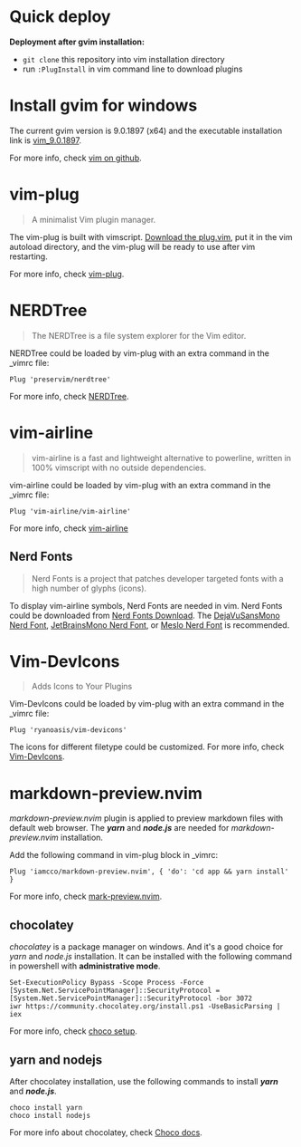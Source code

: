 # Quick deploy

**Deployment after gvim installation:**
- `git clone` this repository into vim installation directory
- run `:PlugInstall` in vim command line to download plugins


# Install gvim for windows

The current gvim version is 9.0.1897 (x64) and the executable installation link is [vim\_9.0.1897](https://github.com/vim/vim-win32-installer/releases/download/v9.0.1897/gvim_9.0.1897_x64_signed.exe).

For more info, check [vim on github](https://github.com/vim/vim).


# vim-plug

> A minimalist Vim plugin manager.

The vim-plug is built with vimscript.
[Download the plug.vim](https://raw.githubusercontent.com/junegunn/vim-plug/master/plug.vim),
put it in the vim autoload directory,
and the vim-plug will be ready to use after vim restarting.

For more info, check [vim-plug](https://github.com/junegunn/vim-plug).


# NERDTree

> The NERDTree is a file system explorer for the Vim editor.

NERDTree could be loaded by vim-plug with an extra command in the \_vimrc file:
```
Plug 'preservim/nerdtree'
```

For more info, check [NERDTree](https://github.com/preservim/nerdtree).


# vim-airline

> vim-airline is a fast and lightweight alternative to powerline, written
in 100% vimscript with no outside dependencies.

vim-airline could be loaded by vim-plug with an extra command in the \_vimrc file:
```
Plug 'vim-airline/vim-airline'
```

For more info, check [vim-airline](https://github.com/vim-airline/vim-airline)

## Nerd Fonts

> Nerd Fonts is a project that patches developer targeted fonts
with a high number of glyphs (icons).

To display vim-airline symbols,
Nerd Fonts are needed in vim.
Nerd Fonts could be downloaded from
[Nerd Fonts Download](https://www.nerdfonts.com/font-downloads).
The [DejaVuSansMono Nerd Font](https://github.com/dejavu-fonts/dejavu-fonts),
[JetBrainsMono Nerd Font](https://github.com/JetBrains/JetBrainsMono),
or [Meslo Nerd Font](https://github.com/andreberg/Meslo-Font)
is recommended.


# Vim-DevIcons

> Adds Icons to Your Plugins

Vim-DevIcons could be loaded by vim-plug with an extra command in the \_vimrc file:
```
Plug 'ryanoasis/vim-devicons'
```

The icons for different filetype could be customized.
For more info, check [Vim-DevIcons](https://github.com/ryanoasis/vim-devicons).


# markdown-preview.nvim

*markdown-preview.nvim* plugin is applied to preview markdown files with default web browser.
The ***yarn*** and ***node.js*** are needed for *markdown-preview.nvim* installation.

Add the following command in vim-plug block in _vimrc:
```
Plug 'iamcco/markdown-preview.nvim', { 'do': 'cd app && yarn install' }
```

For more info, check [mark-preview.nvim](https://github.com/iamcco/markdown-preview.nvim).


## chocolatey

*chocolatey* is a package manager on windows. And it's a good choice for *yarn* and *node.js* installation.
It can be installed with the following command in powershell with **administrative mode**.
```
Set-ExecutionPolicy Bypass -Scope Process -Force
[System.Net.ServicePointManager]::SecurityProtocol = [System.Net.ServicePointManager]::SecurityProtocol -bor 3072
iwr https://community.chocolatey.org/install.ps1 -UseBasicParsing | iex
```
For more info, check [choco setup](https://docs.chocolatey.org/en-us/choco/setup).


## yarn and nodejs

After chocolatey installation, use the following commands to install ***yarn*** and ***node.js***.

```
choco install yarn
choco install nodejs
```

For more info about chocolatey, check [Choco docs](https://docs.chocolatey.org/en-us/).


